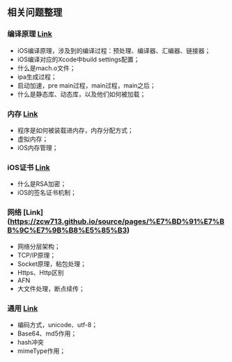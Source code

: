 ## 相关问题整理



### 编译原理 [Link](https://zcw713.github.io/source/pages/%E7%BC%96%E8%AF%91)
- iOS编译原理，涉及到的编译过程：预处理、编译器、汇编器、链接器；
- iOS编译对应的Xcode中build settings配置；
- 什么是mach.o文件；
- ipa生成过程；
- 启动加速，pre main过程，main过程，main之后；
- 什么是静态库、动态库，以及他们如何被加载；

### 内存 [Link](https://zcw713.github.io/source/pages/%E5%86%85%E5%AD%98)

- 程序是如何被装载进内存，内存分配方式；
- 虚拟内存；
- iOS内存管理；

### iOS证书 [Link](https://zcw713.github.io/source/pages/iOS%E8%AF%81%E4%B9%A6)

- 什么是RSA加密；
- iOS的签名证书机制；

### 网络 [Link] (https://zcw713.github.io/source/pages/%E7%BD%91%E7%BB%9C%E7%9B%B8%E5%85%B3)

- 网络分层架构；
- TCP/IP原理；
- Socket原理，粘包处理；
- Https、Http区别
- AFN
- 大文件处理，断点续传；

### 通用 [Link](https://zcw713.github.io/source/pages/%E9%80%9A%E7%94%A8)

- 编码方式，unicode、utf-8；
- Base64、md5作用；
- hash冲突
- mimeType作用；

